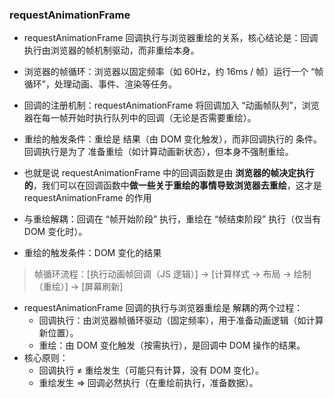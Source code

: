 ### requestAnimationFrame
- requestAnimationFrame 回调执行与浏览器重绘的关系，核心结论是：回调执行由浏览器的帧机制驱动，而非重绘本身。
- 浏览器的帧循环：浏览器以固定频率（如 60Hz，约 16ms / 帧）运行一个 “帧循环”，处理动画、事件、渲染等任务。
- 回调的注册机制：requestAnimationFrame 将回调加入 “动画帧队列”，浏览器在每一帧开始时执行队列中的回调（无论是否需要重绘）。
- 重绘的触发条件：重绘是 结果（由 DOM 变化触发），而非回调执行的 条件。回调执行是为了 准备重绘（如计算动画新状态），但本身不强制重绘。
- 也就是说 requestAnimationFrame 中的回调函数是由 **浏览器的帧决定执行的**，我们可以在回调函数中**做一些关于重绘的事情导致浏览器去重绘**，这才是 requestAnimationFrame 的作用

- 与重绘解耦：回调在 “帧开始阶段” 执行，重绘在 “帧结束阶段” 执行（仅当有 DOM 变化时）。
- 重绘的触发条件：DOM 变化的结果
> 帧循环流程：[执行动画帧回调（JS 逻辑）] → [计算样式 → 布局 → 绘制（重绘）] → [屏幕刷新]

- requestAnimationFrame 回调的执行与浏览器重绘是 解耦的两个过程：
  - 回调执行：由浏览器帧循环驱动（固定频率），用于准备动画逻辑（如计算新位置）。
  - 重绘：由 DOM 变化触发（按需执行），是回调中 DOM 操作的结果。
- 核心原则：
  - 回调执行 ≠ 重绘发生（可能只有计算，没有 DOM 变化）。
  - 重绘发生 ⇒ 回调必然执行（在重绘前执行，准备数据）。